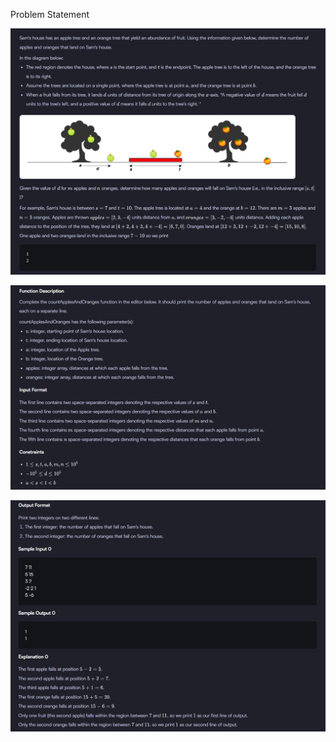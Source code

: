 Problem Statement

![alt text](/assets/1_Easy/11_Apple%20&%20Orange/image.png)

![alt text](/assets/1_Easy/11_Apple%20&%20Orange/image-1.png)

![alt text](/assets/1_Easy/11_Apple%20&%20Orange/image-2.png)